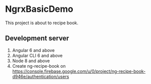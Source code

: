 # NgrxBasicDemo
This project is about to recipe book. 

## Development server
1. Angular 6 and above
2. Angular CLI 6 and above
3. Node 8 and above
4. Create ng-recipe-book on https://console.firebase.google.com/u/0/project/ng-recipe-book-d946e/authentication/users